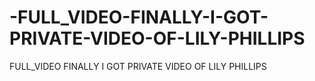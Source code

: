 # -FULL_VIDEO-FINALLY-I-GOT-PRIVATE-VIDEO-OF-LILY-PHILLIPS
FULL_VIDEO FINALLY I GOT PRIVATE VIDEO OF LILY PHILLIPS
